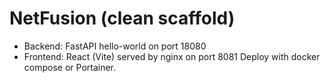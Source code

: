 # NetFusion (clean scaffold)
- Backend: FastAPI hello-world on port 18080
- Frontend: React (Vite) served by nginx on port 8081
Deploy with docker compose or Portainer.
